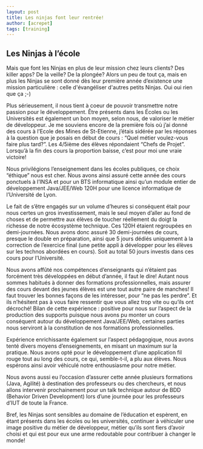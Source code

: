 ```yaml
---
layout: post
title: Les ninjas font leur rentrée!
author: [acrepet]
tags: [training]
---
```


## Les Ninjas à l’école

Mais que font les Ninjas en plus de leur mission chez leurs clients? Des killer apps? De la veille? De la plongée?
Alors un peu de tout ça, mais en plus les Ninjas se sont donné dès leur première année d’existence une mission particulière : celle d'évangéliser d'autres petits Ninjas. Oui oui rien que ça ;-)

Plus sérieusement, il nous tient à coeur de pouvoir transmettre notre passion pour le développement. Être présents dans les Écoles ou les Universités est également un bon moyen, selon nous, de valoriser le métier de développeur. Je me souviens encore de la première fois où j’ai donné des cours à l’Ecole des Mines de St-Etienne, j’étais sidérée par les réponses à la question que je posais en début de cours : “Quel métier voulez-vous faire plus tard?”. Les 4/5ième des élèves répondaient “Chefs de Projet”. Lorsqu’à la fin des cours la proportion baisse, c’est pour moi une vraie victoire!

Nous privilégions l’enseignement dans les écoles publiques, ce choix “éthique” nous est cher. Nous avons ainsi assuré cette année des cours ponctuels à l’INSA et pour un BTS informatique ainsi qu’un module entier de développement Java/JEE/Web 120H pour une licence informatique de l’Université de Lyon.

Le fait de s’être engagés sur un volume d’heures si conséquent était pour nous certes un gros investissement, mais le seul moyen d’aller au fond de choses et de permettre aux élèves de toucher réellement du doigt la richesse de notre écosystème technique. Ces 120H étaient regroupées en demi-journées. Nous avons donc assuré 30 demi-journées de cours, presque le double en préparation, ainsi que 5 jours dédiés uniquement à la correction de l’exercice final (une petite appli à développer pour les élèves sur les technos abordées en cours). Soit au total 50 jours investis dans ces cours pour l’Université.

Nous avons affûté nos compétences d’enseignants qui n’étaient pas forcément très développées en début d’année, il faut le dire! Autant nous sommes habitués à donner des formations professionnelles, mais assurer des cours devant des jeunes élèves est une tout autre paire de manches! Il faut trouver les bonnes façons de les intéresser, pour “ne pas les perdre”. Et ils n’hésitent pas à vous faire ressentir que vous allez trop vite ou qu’ils ont décroché! Bilan de cette expérience : positive pour nous sur l’aspect de la production des supports puisque nous avons pu monter un cours conséquent autour du développement Java/JEE/Web, certaines parties nous serviront à la constitution de nos formations professionnelles.

Expérience enrichissante également sur l’aspect pédagogique, nous avons tenté divers moyens d’enseignements, en misant un maximum sur la pratique. Nous avons opté pour le développement d’une application fil rouge tout au long des cours, ce qui, semble-t-il, a plu aux élèves. Nous espérons ainsi avoir véhiculé notre enthousiasme pour notre métier.

Nous avons aussi eu l’occasion d’assurer cette année plusieurs formations (Java, Agilité) à destination des professeurs ou des chercheurs, et nous allons intervenir prochainement pour un talk technique autour de BDD (Behavior Driven Development) lors d’une journée pour les professeurs d’IUT de toute la France.

Bref, les Ninjas sont sensibles au domaine de l’éducation et espèrent, en étant présents dans les écoles ou les universités, continuer à véhiculer une image positive du métier de développeur, métier qu’ils sont fiers d’avoir choisi et qui est pour eux une arme redoutable pour contribuer à changer le monde!

